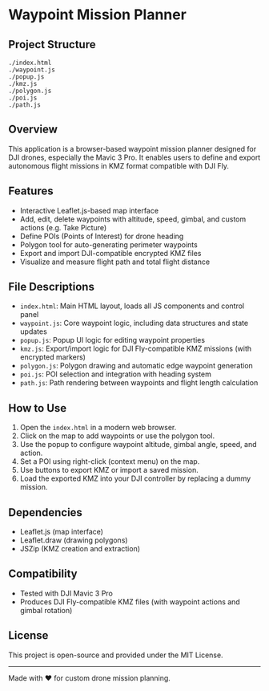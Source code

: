 # Waypoint Mission Planner

## Project Structure
```
./index.html
./waypoint.js
./popup.js
./kmz.js
./polygon.js
./poi.js
./path.js
```

## Overview
This application is a browser-based waypoint mission planner designed for DJI drones, especially the Mavic 3 Pro. It enables users to define and export autonomous flight missions in KMZ format compatible with DJI Fly.

## Features
- Interactive Leaflet.js-based map interface
- Add, edit, delete waypoints with altitude, speed, gimbal, and custom actions (e.g. Take Picture)
- Define POIs (Points of Interest) for drone heading
- Polygon tool for auto-generating perimeter waypoints
- Export and import DJI-compatible encrypted KMZ files
- Visualize and measure flight path and total flight distance

## File Descriptions
- `index.html`: Main HTML layout, loads all JS components and control panel
- `waypoint.js`: Core waypoint logic, including data structures and state updates
- `popup.js`: Popup UI logic for editing waypoint properties
- `kmz.js`: Export/import logic for DJI Fly-compatible KMZ missions (with encrypted markers)
- `polygon.js`: Polygon drawing and automatic edge waypoint generation
- `poi.js`: POI selection and integration with heading system
- `path.js`: Path rendering between waypoints and flight length calculation

## How to Use
1. Open the `index.html` in a modern web browser.
2. Click on the map to add waypoints or use the polygon tool.
3. Use the popup to configure waypoint altitude, gimbal angle, speed, and action.
4. Set a POI using right-click (context menu) on the map.
5. Use buttons to export KMZ or import a saved mission.
6. Load the exported KMZ into your DJI controller by replacing a dummy mission.

## Dependencies
- Leaflet.js (map interface)
- Leaflet.draw (drawing polygons)
- JSZip (KMZ creation and extraction)

## Compatibility
- Tested with DJI Mavic 3 Pro
- Produces DJI Fly-compatible KMZ files (with waypoint actions and gimbal rotation)

## License
This project is open-source and provided under the MIT License.

---
Made with ❤️ for custom drone mission planning.
